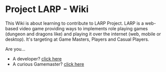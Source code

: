 Project LARP - Wiki
=============

This Wiki is about learning to contribute to LARP Project. LARP is a web-based video game providing ways to implements role playing games (dungeon and dragons like) and playing it over the internet (web, mobile or desktop). It's targeting at Game Masters, Players and Casual Players.

Are you...
* A developer? [click here](./DEV.md)
* A curious Gamemaster? [click here](GM.md)

